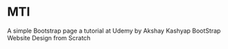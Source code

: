 # MTI
A simple Bootstrap page
a tutorial at Udemy by Akshay Kashyap
BootStrap Website Design from Scratch
